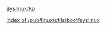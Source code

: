 [Syslinux/ko](https://wiki.gentoo.org/wiki/Syslinux/ko)

[Index of /pub/linux/utils/boot/syslinux](https://www.kernel.org/pub/linux/utils/boot/syslinux/)